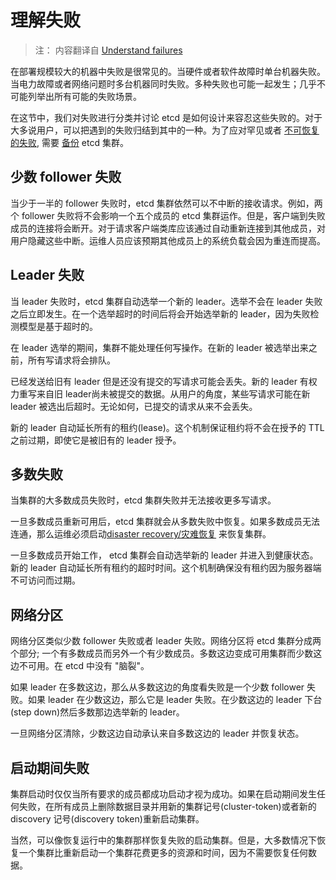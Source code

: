 # 理解失败

> 注： 内容翻译自 [Understand failures](https://github.com/coreos/etcd/blob/master/Documentation/op-guide/failures.md)

在部署规模较大的机器中失败是很常见的。当硬件或者软件故障时单台机器失败。当电力故障或者网络问题时多台机器同时失败。多种失败也可能一起发生；几乎不可能列举出所有可能的失败场景。

在这节中，我们对失败进行分类并讨论 etcd 是如何设计来容忍这些失败的。对于大多说用户，可以把遇到的失败归结到其中的一种。为了应对罕见或者 [不可恢复的失败][unrecoverable], 需要 [备份][backup] etcd 集群。

## 少数 follower 失败

当少于一半的 follower 失败时，etcd 集群依然可以不中断的接收请求。例如，两个 follower 失败将不会影响一个五个成员的 etcd 集群运作。但是，客户端到失败成员的连接将会断开。对于请求客户端类库应该通过自动重新连接到其他成员，对用户隐藏这些中断。运维人员应该预期其他成员上的系统负载会因为重连而提高。

## Leader 失败

当 leader 失败时，etcd 集群自动选举一个新的 leader。选举不会在 leader 失败之后立即发生。在一个选举超时的时间后将会开始选举新的 leader，因为失败检测模型是基于超时的。

在 leader 选举的期间，集群不能处理任何写操作。在新的 leader 被选举出来之前，所有写请求将会排队。

已经发送给旧有 leader 但是还没有提交的写请求可能会丢失。新的 leader 有权力重写来自旧 leader尚未被提交的数据。从用户的角度，某些写请求可能在新 leader 被选出后超时。无论如何，已提交的请求从来不会丢失。

新的 leader 自动延长所有的租约(lease)。这个机制保证租约将不会在授予的 TTL 之前过期，即使它是被旧有的 leader 授予。

## 多数失败

当集群的大多数成员失败时，etcd 集群失败并无法接收更多写请求。

一旦多数成员重新可用后，etcd 集群就会从多数失败中恢复。如果多数成员无法连通，那么运维必须启动[disaster recovery/灾难恢复][unrecoverable] 来恢复集群。

一旦多数成员开始工作， etcd 集群会自动选举新的 leader 并进入到健康状态。新的 leader 自动延长所有租约的超时时间。这个机制确保没有租约因为服务器端不可访问而过期。

## 网络分区

网络分区类似少数 follower 失败或者 leader 失败。网络分区将 etcd 集群分成两个部分; 一个有多数成员而另外一个有少数成员。多数这边变成可用集群而少数这边不可用。在 etcd 中没有 "脑裂"。

如果 leader 在多数这边，那么从多数这边的角度看失败是一个少数 follower 失败。如果 leader 在少数这边，那么它是 leader 失败。在少数这边的 leader 下台(step down)然后多数那边选举新的 leader。

一旦网络分区清除，少数这边自动承认来自多数这边的 leader 并恢复状态。

## 启动期间失败

集群启动时仅仅当所有要求的成员都成功启动才视为成功。如果在启动期间发生任何失败，在所有成员上删除数据目录并用新的集群记号(cluster-token)或者新的 discovery 记号(discovery token)重新启动集群。

当然，可以像恢复运行中的集群那样恢复失败的启动集群。但是，大多数情况下恢复一个集群比重新启动一个集群花费更多的资源和时间，因为不需要恢复任何数据。

[backup]: maintenance.md#快照备份
[unrecoverable]: recovery.md#灾难恢复

